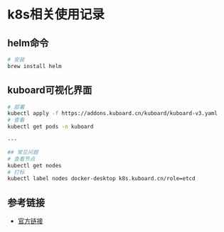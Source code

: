 # k8s相关使用记录

## helm命令

```bash
# 安装
brew install helm
```

## kuboard可视化界面

```bash
# 部署
kubectl apply -f https://addons.kuboard.cn/kuboard/kuboard-v3.yaml
# 查看
kubectl get pods -n kuboard

---

## 常见问题
# 查看节点
kubectl get nodes
# 打标
kubectl label nodes docker-desktop k8s.kuboard.cn/role=etcd
```

## 参考链接

- [官方链接](https://kuboard.cn/install/v3/install-in-k8s.html#%E5%AE%89%E8%A3%85)
  
